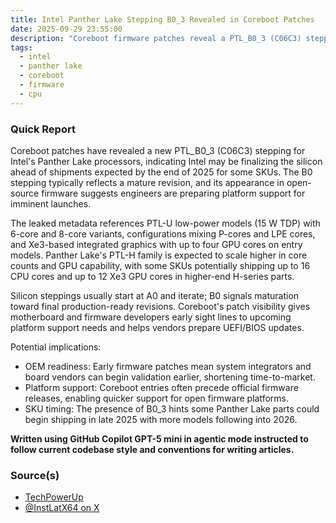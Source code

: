 ```yaml
---
title: Intel Panther Lake Stepping B0_3 Revealed in Coreboot Patches
date: 2025-09-29 23:55:00
description: "Coreboot firmware patches reveal a PTL_B0_3 (C06C3) stepping for Intel's Panther Lake family, suggesting a near-final silicon revision ahead of shipments."
tags:
  - intel
  - panther lake
  - coreboot
  - firmware
  - cpu
---
```


### Quick Report

Coreboot patches have revealed a new PTL_B0_3 (C06C3) stepping for Intel\'s Panther Lake processors, indicating Intel may be finalizing the silicon ahead of shipments expected by the end of 2025 for some SKUs. The B0 stepping typically reflects a mature revision, and its appearance in open-source firmware suggests engineers are preparing platform support for imminent launches.

<!-- more -->

The leaked metadata references PTL-U low-power models (15 W TDP) with 6-core and 8-core variants, configurations mixing P-cores and LPE cores, and Xe3-based integrated graphics with up to four GPU cores on entry models. Panther Lake\'s PTL-H family is expected to scale higher in core counts and GPU capability, with some SKUs potentially shipping up to 16 CPU cores and up to 12 Xe3 GPU cores in higher-end H-series parts.

Silicon steppings usually start at A0 and iterate; B0 signals maturation toward final production-ready revisions. Coreboot\'s patch visibility gives motherboard and firmware developers early sight lines to upcoming platform support needs and helps vendors prepare UEFI/BIOS updates.

Potential implications:

- OEM readiness: Early firmware patches mean system integrators and board vendors can begin validation earlier, shortening time-to-market.
- Platform support: Coreboot entries often precede official firmware releases, enabling quicker support for open firmware platforms.
- SKU timing: The presence of B0_3 hints some Panther Lake parts could begin shipping in late 2025 with more models following into 2026.

**Written using GitHub Copilot GPT-5 mini in agentic mode instructed to follow current codebase style and conventions for writing articles.**

### Source(s)

- [TechPowerUp][def]
- [@InstLatX64 on X][def2]

[def]: https://www.techpowerup.com/341446/intel-panther-lake-b0-3-stepping-surfaces-in-firmware-patches
[def2]: https://x.com/InstLatX64/status/1971924499630293283
